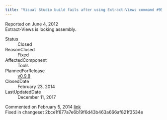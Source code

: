 ```yaml
---
title: "Visual Studio build fails after using Extract-Views command #950"
---
```

<div class="issue-report">
   <div class="issue-header">Reported on 
      <time datetime="2012-06-04T10:18:20.173-07:00" title="2012-06-04T10:18:20.173-07:00">June 4, 2012</time>
   </div>
   <div class="issue-message" markdown="1">Extract-Views is locking assembly.
      
   </div>
   <div class="issue-footer">
      <dl>
         <dt>Status</dt>
         <dd>Closed</dd>
         <dt>ReasonClosed</dt>
         <dd>Fixed</dd>
         <dt>AffectedComponent</dt>
         <dd>Tools</dd>
         <dt>PlannedForRelease</dt>
         <dd><a href="https://github.com/maxtoroq/MvcCodeRouting/releases/tag/v0.9.8">v0.9.8</a></dd>
         <dt>ClosedDate</dt>
         <dd>
            <time datetime="2014-02-23T19:19:57.787-08:00" title="2014-02-23T19:19:57.787-08:00">February 23, 2014</time>
         </dd>
         <dt>LastUpdatedDate</dt>
         <dd>
            <time datetime="2017-12-11T02:15:56.247-08:00" title="2017-12-11T02:15:56.247-08:00">December 11, 2017</time>
         </dd>
      </dl>
   </div>
</div>
<div id="post132726" class="issue-comment">
   <div class="issue-header">Commented on 
      <time datetime="2014-02-05T11:42:29.557-08:00" title="2014-02-05T11:42:29.557-08:00">February 5, 2014</time> <a href="#post132726" class="post-link">link</a></div>
   <div class="issue-message" markdown="1">Fixed in changeset 2bce1f877a7e6b19f6d43b463a666af821f3534e
      
   </div>
</div>